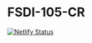 # FSDI-105-CR

[![Netlify Status](https://api.netlify.com/api/v1/badges/f93293a3-8f6d-4ee3-915b-a2809ebf5b40/deploy-status)](https://app.netlify.com/sites/dreamy-euler-0a2dd6/deploys)
